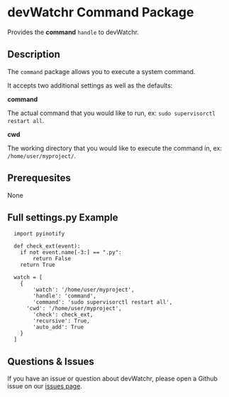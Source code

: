 devWatchr Command Package
=========================

Provides the **command** ``handle`` to devWatchr.

Description
-----------

The ``command`` package allows you to execute a system command.

It accepts two additional settings as well as the defaults:

**command**

  The actual command that you would like to run, ex: ``sudo supervisorctl restart all``.
  
**cwd**

  The working directory that you would like to execute the command in, ex: ``/home/user/myproject/``.
  
Prerequesites
-------------

None
  
Full settings.py Example
------------------------

```
  import pyinotify

  def check_ext(event):
    if not event.name[-3:] == ".py":
  		return False
  	return True
  
  watch = [
  	{
  		'watch': '/home/user/myproject',
  		'handle': 'command',
  		'command': 'sudo supervisorctl restart all',
      'cwd': '/home/user/myproject',
  		'check': check_ext,
  		'recursive': True,
  		'auto_add': True
  	}
  ]
```

Questions & Issues
------------------

If you have an issue or question about devWatchr, please open a Github issue on our [issues page](https://github.com/matthewkremer/devWatchr/issues).
